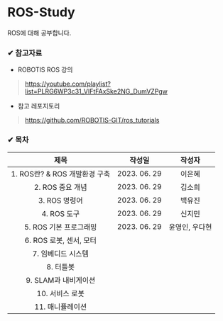 # ROS-Study
ROS에 대해 공부합니다.

### ✔ 참고자료
- ROBOTIS ROS 강의
> https://youtube.com/playlist?list=PLRG6WP3c31_VIFtFAxSke2NG_DumVZPgw
- 참고 레포지토리
> https://github.com/ROBOTIS-GIT/ros_tutorials

### ✔ 목차

|제목|작성일|작성자|
|:---:|:---:|:---:|
|1. ROS란? & ROS 개발환경 구축|2023. 06. 29|이은혜|
|2. ROS 중요 개념|2023. 06. 29|김소희|
|3. ROS 명령어|2023. 06. 29|백유진|
|4. ROS 도구|2023. 06. 29|신지민|
|5. ROS 기본 프로그래밍|2023. 06. 29|윤영인, 우다현|
|6. ROS 로봇, 센서, 모터||
|7. 임베디드 시스템||
|8. 터틀봇||
|9. SLAM과 내비게이션||
|10. 서비스 로봇||
|11. 매니퓰레이션||
